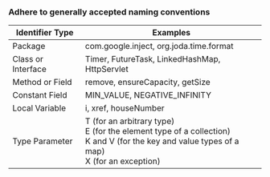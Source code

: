 ### Adhere to generally accepted naming conventions

| Identifier Type | Examples |
| ----|----|
| Package | com.google.inject, org.joda.time.format |
| Class or Interface | Timer, FutureTask, LinkedHashMap, HttpServlet |
| Method or Field | remove, ensureCapacity, getSize |
| Constant Field | MIN_VALUE, NEGATIVE_INFINITY |
| Local Variable | i, xref, houseNumber |
| Type Parameter | T (for an arbitrary type) <br> E (for the element type of a collection) <br> K and V (for the key and value types of a map) <br> X (for an exception)